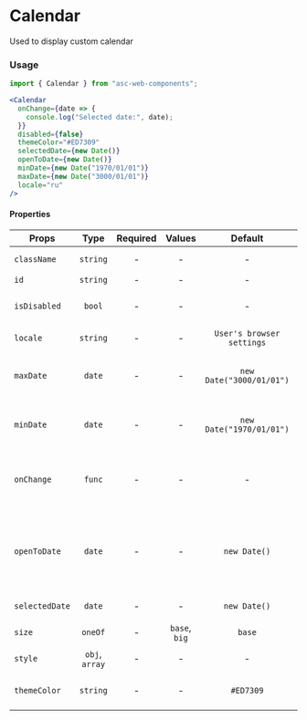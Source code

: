# Calendar

Used to display custom calendar

### Usage

```js
import { Calendar } from "asc-web-components";
```

```jsx
<Calendar
  onChange={date => {
    console.log("Selected date:", date);
  }}
  disabled={false}
  themeColor="#ED7309"
  selectedDate={new Date()}
  openToDate={new Date()}
  minDate={new Date("1970/01/01")}
  maxDate={new Date("3000/01/01")}
  locale="ru"
/>
```

#### Properties

| Props          |      Type      | Required |    Values     |          Default          | Description                                                  |
| -------------- | :------------: | :------: | :-----------: | :-----------------------: | ------------------------------------------------------------ |
| `className`    |    `string`    |    -     |       -       |             -             | Accepts class                                                |
| `id`           |    `string`    |    -     |       -       |             -             | Accepts id                                                   |
| `isDisabled`   |     `bool`     |    -     |       -       |             -             | Disabled react-calendar                                      |
| `locale`       |    `string`    |    -     |       -       | `User's browser settings` | Browser locale                                               |
| `maxDate`      |     `date`     |    -     |       -       | `new Date("3000/01/01")`  | Maximum date that the user can select.                       |
| `minDate`      |     `date`     |    -     |       -       | `new Date("1970/01/01")`  | Minimum date that the user can select.                       |
| `onChange`     |     `func`     |    -     |       -       |             -             | Function called when the user select a day                   |
| `openToDate`   |     `date`     |    -     |       -       |       `new Date()`        | The beginning of a period that shall be displayed by default |
| `selectedDate` |     `date`     |    -     |       -       |       `new Date()`        | Selected date value                                          |
| `size`         |    `oneOf`     |    -     | `base`, `big` |          `base`           | Calendar size                                                |
| `style`        | `obj`, `array` |    -     |       -       |             -             | Accepts css style                                            |
| `themeColor`   |    `string`    |    -     |       -       |         `#ED7309`         | Color of the selected day                                    |
